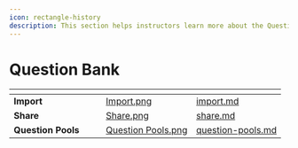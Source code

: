 ```yaml
---
icon: rectangle-history
description: This section helps instructors learn more about the Question Bank in EXAMIND.
---
```


# Question Bank

<table data-view="cards"><thead><tr><th></th><th></th><th></th><th data-hidden data-card-cover data-type="files"></th><th data-hidden data-card-target data-type="content-ref"></th></tr></thead><tbody><tr><td><strong>Import</strong></td><td></td><td></td><td><a href="../../.gitbook/assets/Import.png">Import.png</a></td><td><a href="import.md">import.md</a></td></tr><tr><td><strong>Share</strong></td><td></td><td></td><td><a href="../../.gitbook/assets/Share.png">Share.png</a></td><td><a href="share.md">share.md</a></td></tr><tr><td><strong>Question Pools</strong></td><td></td><td></td><td><a href="../../.gitbook/assets/Question Pools.png">Question Pools.png</a></td><td><a href="question-pools.md">question-pools.md</a></td></tr></tbody></table>

